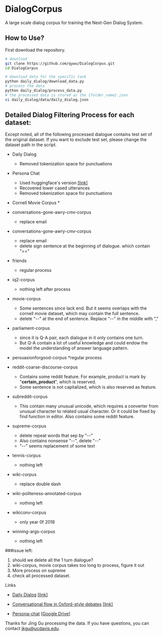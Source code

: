 # DialogCorpus
A large scale dialog corpus for training the Next-Gen Dialog System.

## How to Use?

First download the repository.
```bash
# download
git clone https://github.com/qywu/DialogCorpus.git
cd DialogCorpus

# download data for the specific task
python daily_dialog/download_data.py
# process the data
python daily_dialog/process_data.py
# the processed data is stored as the {folder_name}.json
vi daily_dialog/data/daily_dialog.json
```

## Detailed Dialog Filtering Process for each dataset:
Except noted, all of the following processed dialogue contains test set of the original dataset. If you want to exclude test set, please change the dataset path in the script.

* Daily Dialog
    * Removed tokenization space for punctuations

* Persona Chat
    * Used huggingface's version [[link]](https://s3.amazonaws.com/datasets.huggingface.co/personachat/personachat_self_original.json)
    * Recovered lower cased utterances
    * Removed tokenization space for punctuations

* Cornell Movie Corpus
    * 

* conversations-gone-awry-cmv-corpus
    * replace email

* conversations-gone-awry-cmv-corpus
    * replace email
    * delete sign sentence at the beginning of dialogue. which contain "=="

* friends
    * regular process

* iq2-corpus
    * nothing left after process

* movie-corpus
    * Some sentences since lack end. But it seems overlaps with the cornell movie dataset, which may contain the full sentence.
    * delete "--" at the end of sentence. Replace "--" in the middle with ","
    
* parliament-corpus
    * since it is Q-A pair, each dialogue in it only contains one turn.
    * But Q-A contain a lot of useful knowledge and could endow the model the understanding of answer language pattern.

* persuasionforgood-corpus
    *regular process

* reddit-coarse-discourse-corpus
    * Contains some reddit feature. For example, product is mark by "**certain_product**", which is reserved.
    * Some sentence is not capitalized, which is also reserved as feature.

* subreddit-corpus
    * This contain many unusual unicode, which requires a converter from unusual character to related usual character. Or it could be fixed by find function in editor.
    Also contains some reddit feature.

* supreme-corpus
    * delete repeat words that sep by "--"
    * Also contains nonsense "--", delete "--"
    * "--" seems replacement of some text
    
* tennis-corpus
    * nothing left
    
* wiki-corpus
    * replace double dash

* wiki-politeness-annotated-corpus
    * nothing left
    
* wikiconv-corpus
    * only year 0f 2018

* winning-args-corpus
    * nothing left

###issue left:
1. should we delete all the 1 turn dialogue?
2. wiki-corpus, movie corpus takes too long to process, figure it out
3. More process on supreme
4. check all processed dataset.

Links


* [Daily Dialog](http://yanran.li/dailydialog) [[link]](https://github.com/qywu/DialogCorpus/tree/master/daily_dialog)

* [Conversational flow in Oxford-style debates](http://tisjune.github.io/research/iq2) [[link]](https://github.com/qywu/DialogCorpus/tree/master/debates)

* [Persona-chat](https://github.com/facebookresearch/ParlAI/tree/master/parlai/tasks/convai2) [[Google Drive](https://drive.google.com/open?id=1VacuNTaQo9-tXv52XaHczPxXejRuJk9T)] 


Thanks for Jing Gu processing the data. If you have questions, you can contact jkgu@ucdavis.edu.